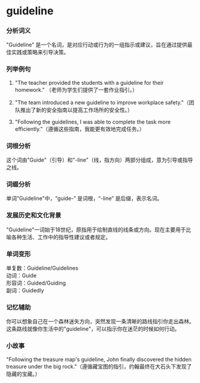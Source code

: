 # guideline

### 分析词义

  

"Guideline" 是一个名词，是对应行动或行为的一组指示或建议，旨在通过提供最佳实践或策略来引导决策。

  

### 列举例句

  

1.  "The teacher provided the students with a guideline for their homework." （老师为学生们提供了一套作业指引。）
    
      
    
2.  "The team introduced a new guideline to improve workplace safety."（团队推出了新的安全指南以提高工作场所的安全性。）
    
      
    
3.  "Following the guidelines, I was able to complete the task more efficiently."（遵循这些指南，我能更有效地完成任务。）
    
      
    

  

### 词根分析

  

这个词由"Guide"（引导）和"-line"（线，指方向）两部分组成，意为引导或指导之线。

  

### 词缀分析

  

单词"Guideline"中，“guide-” 是词根，“-line” 是后缀，表示名词。

  

### 发展历史和文化背景

  

"Guideline"一词始于18世纪，原指用于绘制直线的线条或方向。现在主要用于比喻各种生活、工作中的指导性建议或者规定。

  

### 单词变形

  

单复数：Guideline/Guidelines  
动词：Guide  
形容词：Guided/Guiding  
副词：Guidedly

  

### 记忆辅助

  

你可以想象自己在一个森林迷失方向，突然发现一条清晰的路线指引你走出森林。这条路线就像你生活中的"guideline"，可以指示你在迷茫的时候如何行动。

  

### 小故事

  

"Following the treasure map's guideline, John finally discovered the hidden treasure under the big rock."（遵循藏宝图的指引，约翰最终在大石头下发现了隐藏的宝藏。）
